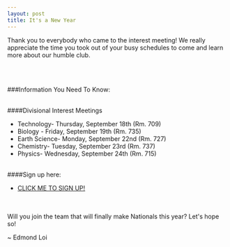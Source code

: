 ```yaml
---
layout: post
title: It's a New Year
---
```



Thank you to everybody who came to the interest meeting! We really appreciate the time you took out of your busy schedules to come and learn more about our humble club.

<br><br>

###Information You Need To Know:

<br>
####Divisional Interest Meetings

- Technology- Thursday, September 18th (Rm. 709)
- Biology - Friday, September 19th (Rm. 735)
- Earth Science- Monday, September 22nd (Rm. 727)
- Chemistry- Tuesday, September 23rd (Rm. 737)
- Physics- Wednesday, September 24th (Rm. 715)

<br>
####Sign up here:

- <a href="http://stuyscioly.github.io/signup" target=_blank> CLICK ME TO SIGN UP!</a>


<br><br>
Will you join the team that will finally make Nationals this year?
Let's hope so!

~ Edmond Loi
